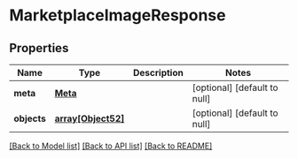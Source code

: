 # MarketplaceImageResponse

## Properties
Name | Type | Description | Notes
------------ | ------------- | ------------- | -------------
**meta** | [**Meta**](Meta.md) |  | [optional] [default to null]
**objects** | [**array[Object52]**](Object52.md) |  | [optional] [default to null]

[[Back to Model list]](../README.md#documentation-for-models) [[Back to API list]](../README.md#documentation-for-api-endpoints) [[Back to README]](../README.md)


